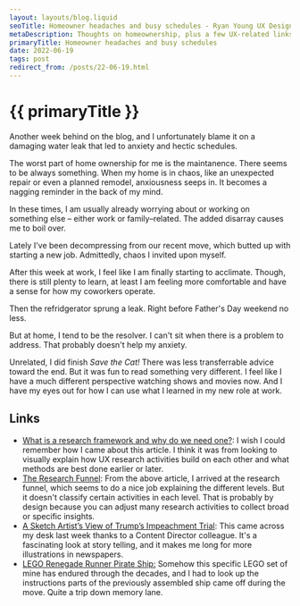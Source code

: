 ```yaml
---
layout: layouts/blog.liquid
seoTitle: Homeowner headaches and busy schedules - Ryan Young UX Designer in Des Moines, Iowa
metaDescription: Thoughts on homeownership, plus a few UX-related links.
primaryTitle: Homeowner headaches and busy schedules
date: 2022-06-19
tags: post
redirect_from: /posts/22-06-19.html
---
```


# {{ primaryTitle }}
Another week behind on the blog, and I unfortunately blame it on a damaging water leak that led to anxiety and hectic schedules.

The worst part of home ownership for me is the maintanence. There seems to be always something. When my home is in chaos, like an unexpected repair or even a planned remodel, anxiousness seeps in. It becomes a nagging reminder in the back of my mind.

In these times, I am usually already worrying about or working on something else – either work or family–related. The added disarray causes me to boil over.

Lately I've been decompressing from our recent move, which butted up with starting a new job. Admittedly, chaos I invited upon myself. 

After this week at work, I feel like I am finally starting to acclimate. Though, there is still plenty to learn, at least I am feeling more comfortable and have a sense for how my coworkers operate.

Then the refridgerator sprung a leak. Right before Father's Day weekend no less.

But at home, I tend to be the resolver. I can't sit when there is a problem to address. That probably doesn't help my anxiety.

Unrelated, I did finish *Save the Cat!* There was less transferrable advice toward the end. But it was fun to read something very different. I feel like I have a much different perspective watching shows and movies now. And I have my eyes out for how I can use what I learned in my new role at work.

## Links
- <a href="https://uxdesign.cc/what-is-a-research-framework-and-why-do-we-need-one-b3fac8351d46" target="_blank">What is a research framework and why do we need one?</a>: I wish I could remember how I came about this article. I think it was from looking to visually explain how UX research activities build on each other and what methods are best done earlier or later.
- <a href="https://medium.com/@emmaboulton/the-reseach-funnel-617b8333ad7f" target="_blank">The Research Funnel</a>: From the above article, I arrived at the research funnel, which seems to do a nice job explaining the different levels. But it doesn't classify certain activities in each level. That is probably by design because you can adjust many research activities to collect broad or specific insights. 
-  <a href="https://www.nytimes.com/interactive/2020/01/16/us/politics/senate-impeachment-trial-sketches.html" target="_blank">A Sketch Artist’s View of Trump’s Impeachment Trial</a>: This came across my desk last week thanks to a Content Director colleague. It's a fascinating look at story telling, and it makes me long for more illustrations in newspapers.
- <a href="https://lego.brickinstructions.com/en/lego_instructions/set/6268/Renegade_Runner" target="_blank">LEGO Renegade Runner Pirate Ship:</a> Somehow this specific LEGO set of mine has endured through the decades, and I had to look up the instructions parts of the previously assembled ship came off during the move. Quite a trip down memory lane. 